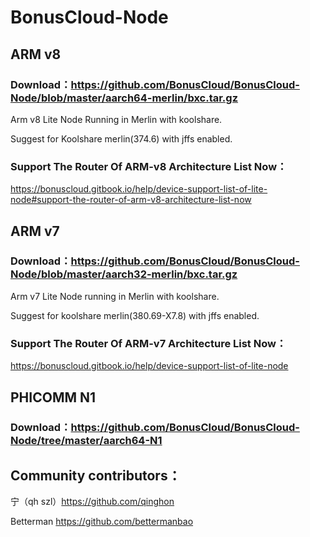 # BonusCloud-Node

## ARM v8
### Download：https://github.com/BonusCloud/BonusCloud-Node/blob/master/aarch64-merlin/bxc.tar.gz

Arm v8 Lite Node Running in Merlin with koolshare.

Suggest for Koolshare merlin(374.6) with jffs enabled.

### Support The Router Of ARM-v8 Architecture List Now：
https://bonuscloud.gitbook.io/help/device-support-list-of-lite-node#support-the-router-of-arm-v8-architecture-list-now


## ARM v7
### Download：https://github.com/BonusCloud/BonusCloud-Node/blob/master/aarch32-merlin/bxc.tar.gz

Arm v7 Lite Node running in Merlin with koolshare.

Suggest for koolshare merlin(380.69-X7.8) with jffs enabled. 

### Support The Router Of ARM-v7 Architecture List Now：
https://bonuscloud.gitbook.io/help/device-support-list-of-lite-node

## PHICOMM N1
### Download：https://github.com/BonusCloud/BonusCloud-Node/tree/master/aarch64-N1



## Community contributors： 

宁（qh szl）https://github.com/qinghon

Betterman  https://github.com/bettermanbao
